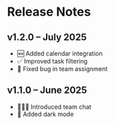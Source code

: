 # Release Notes

## v1.2.0 – July 2025
- 🆕 Added calendar integration
- ✅ Improved task filtering
- 🐞 Fixed bug in team assignment

## v1.1.0 – June 2025
- 🧑‍🤝‍🧑 Introduced team chat
- 🌙 Added dark mode
